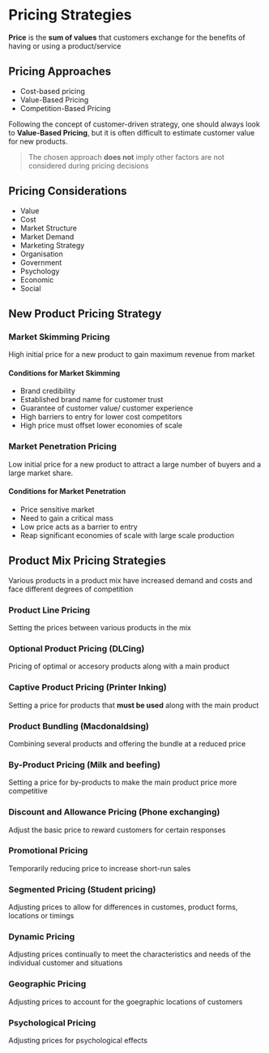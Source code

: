 # Pricing Strategies

**Price** is the **sum of values** that customers exchange for the benefits of having or using a product/service

## Pricing Approaches
* Cost-based pricing
* Value-Based Pricing
* Competition-Based Pricing

Following the concept of customer-driven strategy, one should always look to **Value-Based Pricing**, but it is often difficult to estimate customer value for new products.
> The chosen approach **does not** imply other factors are not considered during pricing decisions  

## Pricing Considerations
* Value
* Cost
* Market Structure
* Market Demand
* Marketing Strategy
* Organisation
* Government
* Psychology
* Economic
* Social

## New Product Pricing Strategy
### Market Skimming Pricing  
High initial price for a new product to gain maximum revenue from market

#### Conditions for Market Skimming
* Brand credibility
* Established brand name for customer trust
* Guarantee of customer value/ customer experience
* High barriers to entry for lower cost competitors
* High price must offset lower economies of scale

### Market Penetration Pricing  
Low initial price for a new product to attract a large number of buyers and a large market share.

#### Conditions for Market Penetration
* Price sensitive market
* Need to gain a critical mass
* Low price acts as a barrier to entry
* Reap significant economies of scale with large scale production

## Product Mix Pricing Strategies
Various products in a product mix have increased demand and costs and face different degrees of competition

### Product Line Pricing
Setting the prices between various products in the mix

### Optional Product Pricing (DLCing)
Pricing of optimal or accesory products along with a main product

### Captive Product Pricing (Printer Inking)
Setting a price for products that **must be used** along with the main product

### Product Bundling (Macdonaldsing)
Combining several products and offering the bundle at a reduced price

### By-Product Pricing (Milk and beefing)
Setting a price for by-products to make the main product price more competitive

### Discount and Allowance Pricing (Phone exchanging)
Adjust the basic price to reward customers for certain responses

### Promotional Pricing
Temporarily reducing price to increase short-run sales

### Segmented Pricing (Student pricing)
Adjusting prices to allow for differences in customes, product forms, locations or timings

### Dynamic Pricing
Adjusting prices continually to meet the characteristics and needs of the individual customer and situations

### Geographic Pricing
Adjusting prices to account for the goegraphic locations of customers

### Psychological Pricing
Adjusting prices for psychological effects
